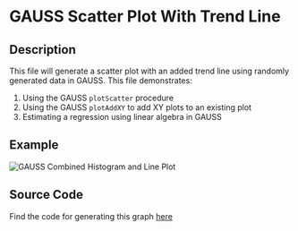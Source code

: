 # GAUSS Scatter Plot With Trend Line

## Description
This file will generate a scatter plot with an added trend line using randomly generated data in GAUSS. This file demonstrates:
1.  Using the GAUSS `plotScatter` procedure
2.  Using the GAUSS `plotAddXY` to add XY plots to an existing plot
3.  Estimating a regression using linear algebra in GAUSS


## Example
![GAUSS Combined Histogram and Line Plot](https://github.com/ec78/gauss-plot-library/blob/master/images/scatter_trend_line_default.jpg)

## Source Code
Find the code for generating this graph [here](https://github.com/ec78/gauss-plot-library/blob/master/src/scatter_with_trend.gss)
